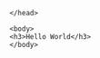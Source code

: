 <!DOCTYPE html>
<html>
    <head>
        
    </head>

    <body>
	<h3>Hello World</h3>
    </body>
</html>
